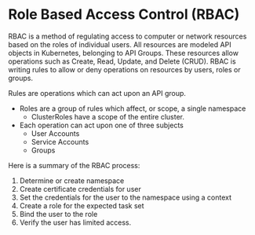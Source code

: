 # Role Based Access Control (RBAC)

RBAC is a method of regulating access to computer or network resources based on the roles of individual users. All resources are modeled API objects in Kubernetes, belonging to API Groups. These resources allow operations such as Create, Read, Update, and Delete (CRUD). RBAC is writing rules to allow or deny operations on resources by users, roles or groups.

Rules are operations which can act upon an API group.

- Roles are a group of rules which affect, or scope, a single namespace
  - ClusterRoles have a scope of the entire cluster.
- Each operation can act upon one of three subjects
  - User Accounts
  - Service Accounts
  - Groups

Here is a summary of the RBAC process:

1. Determine or create namespace
2. Create certificate credentials for user
3. Set the credentials for the user to the namespace using a context
4. Create a role for the expected task set
5. Bind the user to the role
6. Verify the user has limited access.